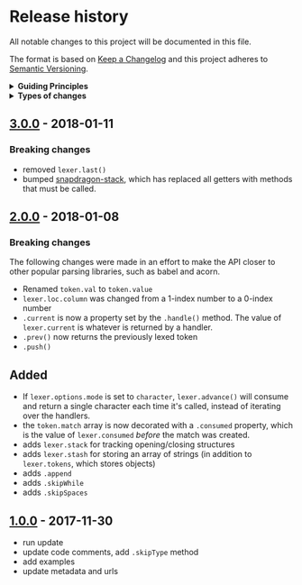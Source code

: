 # Release history

All notable changes to this project will be documented in this file.

The format is based on [Keep a Changelog](http://keepachangelog.com/en/1.0.0/)
and this project adheres to [Semantic Versioning](http://semver.org/spec/v2.0.0.html).

<details>
  <summary><strong>Guiding Principles</strong></summary>

- Changelogs are for humans, not machines.
- There should be an entry for every single version.
- The same types of changes should be grouped.
- Versions and sections should be linkable.
- The latest version comes first.
- The release date of each versions is displayed.
- Mention whether you follow Semantic Versioning.

</details>

<details>
  <summary><strong>Types of changes</strong></summary>

Changelog entries are classified using the following labels _(from [keep-a-changelog](http://keepachangelog.com/)_):

- `Added` for new features.
- `Changed` for changes in existing functionality.
- `Deprecated` for soon-to-be removed features.
- `Removed` for now removed features.
- `Fixed` for any bug fixes.
- `Security` in case of vulnerabilities.

</details>


## [3.0.0] - 2018-01-11

### Breaking changes

- removed `lexer.last()`
- bumped [snapdragon-stack](https://github.com/here-be/snapdragon-stack), which has replaced all getters with methods that must be called.

## [2.0.0] - 2018-01-08

### Breaking changes

The following changes were made in an effort to make the API closer to other popular parsing libraries, such as babel and acorn. 

- Renamed `token.val` to `token.value` 
- `lexer.loc.column` was changed from a 1-index number to a 0-index number
- `.current` is now a property set by the `.handle()` method. The value of `lexer.current` is whatever is returned by a handler.
- `.prev()` now returns the previously lexed token
- `.push()`

## Added

- If `lexer.options.mode` is set to `character`, `lexer.advance()` will consume and return a single character each time it's called, instead of iterating over the handlers.
- the `token.match` array is now decorated with a `.consumed` property, which is the value of `lexer.consumed` _before_ the match was created.
- adds `lexer.stack` for tracking opening/closing structures
- adds `lexer.stash` for storing an array of strings (in addition to `lexer.tokens`, which stores objects)
- adds `.append`
- adds `.skipWhile`
- adds `.skipSpaces`

## [1.0.0] - 2017-11-30

- run update
- update code comments, add `.skipType` method
- add examples
- update metadata and urls

[3.0.0]: https://github.com/here-be/snapdragon-lexer/compare/3.0.0...2.0.0
[2.0.0]: https://github.com/here-be/snapdragon-lexer/compare/2.0.0...1.0.0
[1.0.0]: https://github.com/here-be/snapdragon-lexer/compare/1.0.0...0.1.0
[keep-a-changelog]: https://github.com/olivierlacan/keep-a-changelog

